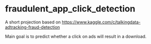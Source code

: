 # fraudulent_app_click_detection

A short projection based on https://www.kaggle.com/c/talkingdata-adtracking-fraud-detection

Main goal is to predict whether a click on ads will result in a download. 
